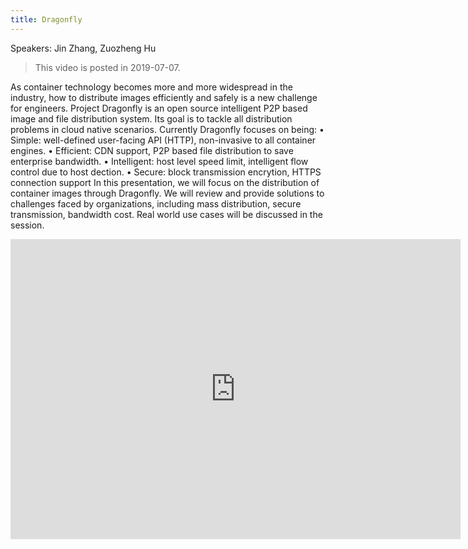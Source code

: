```yaml
---
title: Dragonfly
---
```


Speakers: Jin Zhang, Zuozheng Hu

> This video is posted in 2019-07-07.

As container technology becomes more and more widespread in the industry,
how to distribute images efficiently and safely is a new challenge for engineers.
Project Dragonfly is an open source intelligent P2P based image and file distribution system.
Its goal is to tackle all distribution problems in cloud native scenarios.
Currently Dragonfly focuses on being:
• Simple: well-defined user-facing API (HTTP), non-invasive to all container engines.
• Efficient: CDN support, P2P based file distribution to save enterprise bandwidth.
• Intelligent: host level speed limit, intelligent flow control due to host dection.
• Secure: block transmission encrytion, HTTPS connection support  In this presentation,
we will focus on the distribution of container images through Dragonfly.
We will review and provide solutions to challenges faced by organizations,
including mass distribution, secure transmission, bandwidth cost.
Real world use cases will be discussed in the session.

<!-- markdownlint-disable -->

<iframe width="720" height="480" src="https://www.youtube.com/embed/4EmqBXI1qB4" title="YouTube video player" frameborder="0" allow="accelerometer; autoplay; clipboard-write; encrypted-media; gyroscope; picture-in-picture" allowfullscreen></iframe>

<!-- markdownlint-restore -->
